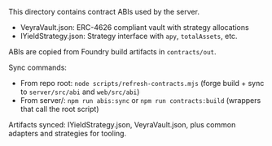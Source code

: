 This directory contains contract ABIs used by the server.

- VeyraVault.json: ERC-4626 compliant vault with strategy allocations
- IYieldStrategy.json: Strategy interface with `apy`, `totalAssets`, etc.

ABIs are copied from Foundry build artifacts in `contracts/out`.

Sync commands:
- From repo root: `node scripts/refresh-contracts.mjs` (forge build + sync to `server/src/abi` and `web/src/abi`)
- From server/: `npm run abis:sync` or `npm run contracts:build` (wrappers that call the root script)

Artifacts synced: IYieldStrategy.json, VeyraVault.json, plus common adapters and strategies for tooling.
